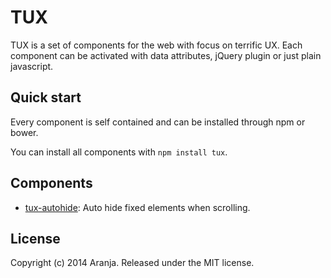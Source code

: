 TUX
===
TUX is a set of components for the web with focus on terrific UX. Each component can be activated with data attributes, jQuery plugin or just plain javascript.

## Quick start

Every component is self contained and can be installed through npm or bower.

You can install all components with `npm install tux`.

## Components

- [tux-autohide](https://github.com/aranja/tux-autohide): Auto hide fixed elements when scrolling.

## License
Copyright (c) 2014 Aranja.
Released under the MIT license.

